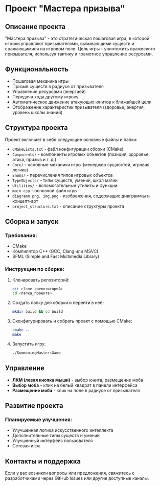 # Проект "Мастера призыва"

## Описание проекта
"Мастера призыва" - это стратегическая пошаговая игра, в которой игроки управляют призывателями, вызывающими существ и сражающимися на игровом поле. Цель игры - уничтожить вражеского призывателя, используя тактику и грамотное управление ресурсами.

## Функциональность
- Пошаговая механика игры
- Призыв существ в радиусе от призывателя
- Управление ресурсами (энергией)
- Передача хода другому игроку
- Автоматическое движение атакующих юнитов к ближайшей цели
- Отображение характеристик призывателя (здоровье, энергия, уровень школы знаний)

## Структура проекта
Проект включает в себя следующие основные файлы и папки:

- `CMakeLists.txt` - файл конфигурации сборки (CMake)
- `Components/` - компоненты игровых объектов (позиция, здоровье, атака, призыв и т. д.)
- `Core/` - основные механики игры (менеджер сущностей, игровая логика)
- `Enums/` - перечисления типов игровых объектов
- `TypeObjects/` - типы существ, умений, школ магии
- `Utilities/` - вспомогательные утилиты и функции
- `main.cpp` - основной файл игры
- `diagramm.png, img.png` - изображения, содержащие диаграммы и концепт-арт
- `project_structure.txt` - описание структуры проекта

## Сборка и запуск

### Требования:
- CMake
- Компилятор C++ (GCC, Clang или MSVC)
- SFML (Simple and Fast Multimedia Library)

### Инструкции по сборке:
1. Клонировать репозиторий:
   ```sh
   git clone <репозиторий>
   cd <папка_проекта>
   ```
2. Создать папку для сборки и перейти в неё:
   ```sh
   mkdir build && cd build
   ```
3. Сконфигурировать и собрать проект с помощью CMake:
   ```sh
   cmake ..
   make
   ```
4. Запустить игру:
   ```sh
   ./SummoningMastersGame
   ```

## Управление
- **ЛКМ (левая кнопка мыши)** - выбор юнита, размещение моба
- **Выбор моба** - клик на белый квадрат в панели интерфейса
- **Размещение моба** - клик на поле в радиусе от призывателя

## Развитие проекта
### Планируемые улучшения:
- Улучшенная логика искусственного интеллекта
- Дополнительные типы существ и умений
- Улучшенный интерфейс пользователя
- Сетевая игра

## Контакты и поддержка
Если у вас возникли вопросы или предложения, свяжитесь с разработчиками через GitHub Issues или другие доступные каналы.

